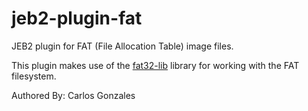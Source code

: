 # jeb2-plugin-fat

JEB2 plugin for FAT (File Allocation Table) image files.

This plugin makes use of the <a href="https://github.com/waldheinz/fat32-lib">fat32-lib</a> library for working with the FAT filesystem.

Authored By:
Carlos Gonzales